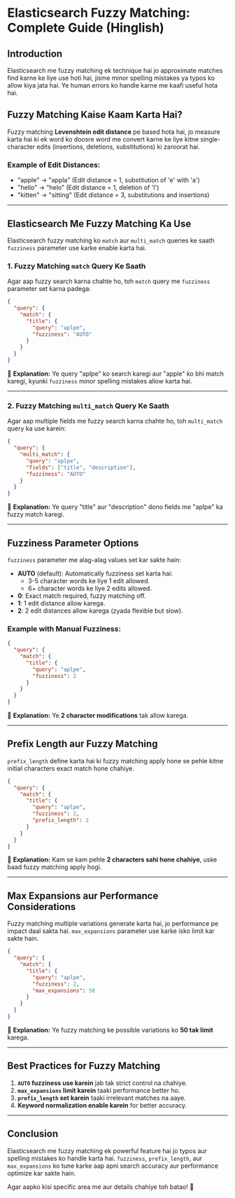 # **Elasticsearch Fuzzy Matching: Complete Guide (Hinglish)**

## **Introduction**

Elasticsearch me fuzzy matching ek technique hai jo approximate matches find karne ke liye use hoti hai, jisme minor spelling mistakes ya typos ko allow kiya jata hai. Ye human errors ko handle karne me kaafi useful hota hai.

## **Fuzzy Matching Kaise Kaam Karta Hai?**

Fuzzy matching **Levenshtein edit distance** pe based hota hai, jo measure karta hai ki ek word ko doosre word me convert karne ke liye kitne single-character edits (insertions, deletions, substitutions) ki zaroorat hai.

### **Example of Edit Distances:**

- "apple" → "appla" (Edit distance = 1, substitution of 'e' with 'a')
- "hello" → "helo" (Edit distance = 1, deletion of 'l')
- "kitten" → "sitting" (Edit distance = 3, substitutions and insertions)

---

## **Elasticsearch Me Fuzzy Matching Ka Use**

Elasticsearch fuzzy matching ko `match` aur `multi_match` queries ke saath `fuzziness` parameter use karke enable karta hai.

### **1. Fuzzy Matching `match` Query Ke Saath**

Agar aap fuzzy search karna chahte ho, toh `match` query me `fuzziness` parameter set karna padega:

```json
{
  "query": {
    "match": {
      "title": {
        "query": "aplpe",
        "fuzziness": "AUTO"
      }
    }
  }
}
```

🔹 **Explanation:** Ye query "aplpe" ko search karegi aur "apple" ko bhi match karegi, kyunki `fuzziness` minor spelling mistakes allow karta hai.

---

### **2. Fuzzy Matching `multi_match` Query Ke Saath**

Agar aap multiple fields me fuzzy search karna chahte ho, toh `multi_match` query ka use karein:

```json
{
  "query": {
    "multi_match": {
      "query": "aplpe",
      "fields": ["title", "description"],
      "fuzziness": "AUTO"
    }
  }
}
```

🔹 **Explanation:** Ye query "title" aur "description" dono fields me "aplpe" ka fuzzy match karegi.

---

## **Fuzziness Parameter Options**

`fuzziness` parameter me alag-alag values set kar sakte hain:

- **AUTO** (default): Automatically fuzziness set karta hai:
  - 3-5 character words ke liye 1 edit allowed.
  - 6+ character words ke liye 2 edits allowed.
- **0**: Exact match required, fuzzy matching off.
- **1**: 1 edit distance allow karega.
- **2**: 2 edit distances allow karega (zyada flexible but slow).

### **Example with Manual Fuzziness:**

```json
{
  "query": {
    "match": {
      "title": {
        "query": "aplpe",
        "fuzziness": 2
      }
    }
  }
}
```

🔹 **Explanation:** Ye **2 character modifications** tak allow karega.

---

## **Prefix Length aur Fuzzy Matching**

`prefix_length` define karta hai ki fuzzy matching apply hone se pehle kitne initial characters exact match hone chahiye.

```json
{
  "query": {
    "match": {
      "title": {
        "query": "aplpe",
        "fuzziness": 2,
        "prefix_length": 2
      }
    }
  }
}
```

🔹 **Explanation:** Kam se kam pehle **2 characters sahi hone chahiye**, uske baad fuzzy matching apply hogi.

---

## **Max Expansions aur Performance Considerations**

Fuzzy matching multiple variations generate karta hai, jo performance pe impact daal sakta hai. `max_expansions` parameter use karke isko limit kar sakte hain.

```json
{
  "query": {
    "match": {
      "title": {
        "query": "aplpe",
        "fuzziness": 2,
        "max_expansions": 50
      }
    }
  }
}
```

🔹 **Explanation:** Ye fuzzy matching ke possible variations ko **50 tak limit** karega.

---

## **Best Practices for Fuzzy Matching**

1. **`AUTO` fuzziness use karein** jab tak strict control na chahiye.
2. **`max_expansions` limit karein** taaki performance better ho.
3. **`prefix_length` set karein** taaki irrelevant matches na aaye.
4. **Keyword normalization enable karein** for better accuracy.

---

## **Conclusion**

Elasticsearch me fuzzy matching ek powerful feature hai jo typos aur spelling mistakes ko handle karta hai. `fuzziness`, `prefix_length`, aur `max_expansions` ko tune karke aap apni search accuracy aur performance optimize kar sakte hain.

Agar aapko kisi specific area me aur details chahiye toh batao! 🚀

